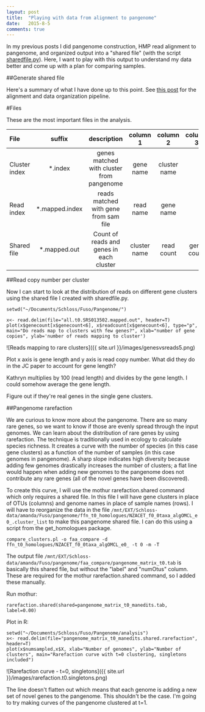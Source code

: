 ```yaml
---
layout: post
title:  "Playing with data from alignment to pangenome"
date:   2015-8-5
comments: true
---
```


In my previous posts I did pangenome construction, HMP read alignment to pangenome, and organized output into a "shared file" (with the script [sharedfile.py](https://github.com/agelmore/Pangenome/blob/master/sharedfile.py)). Here, I want to play with this output to understand my data better and come up with a plan for comparing samples.

##Generate shared file

Here's a summary of what I have done up to this point. See [this post](http://agelmore.github.io/2015/07/08/Start-alignment.html) for the alignment and data organization pipeline. 

#Files

These are the most important files in the analysis.

File | suffix | description | column 1 | column 2 | column 3
:---------------|:--------:|:--------:|:--------:|:--------:|:--------:
Cluster index | *.index | genes matched with cluster from pangenome | gene name | cluster name 
Read index | *.mapped.index | reads matched with gene from sam file | read name | gene name 
Shared file | *.mapped.out | Count of reads and genes in each cluster | cluster name | read count | gene count 




##Read copy number per cluster

Now I can start to look at the distribution of reads on different gene clusters using the shared file I created with sharedfile.py. 

~~~~
setwd("~/Documents/Schloss/Fuso/Pangenome/")

x<- read.delim(file="all.t0.SRS013502.mapped.out", header=T)
plot(x$genecount[x$genecount<6], x$readcount[x$genecount<6], type="p", main="Do reads map to clusters with few genes?", xlab="number of gene copies", ylab='number of reads mapping to cluster')
~~~~ 

![Reads mapping to rare clusters]({{ site.url }}/images/genesvsreads5.png)

Plot x axis is gene length and y axis is read copy number. What did they do in the JC paper to account for gene length?

Kathryn multiplies by 100 (read length) and divides by the gene length. I could somehow average the gene length.

Figure out if they're real genes in the single gene clusters.

##Pangenome rarefaction

We are curious to know more about the pangenome. There are so many rare genes, so we want to know if those are evenly spread through the input genomes. We can learn about the distribution of rare genes by using rarefaction. The technique is traditionally used in ecology to calculate species richness. It creates a curve with the number of species (in this case gene clusters) as a function of the number of samples (in this case genomes in pangenome). A sharp slope indicates high diversity because adding few genomes drastically increases the number of clusters; a flat line would happen when adding new genomes to the pangenome does not contribute any rare genes (all of the novel genes have been discovered).

To create this curve, I will use the mothur rarefaction.shared command which only requires a shared file. In this file I will have gene clusters in place of OTUs (columns) and genome names in place of sample names (rows). I will have to reorganize the data in the file `/mnt/EXT/Schloss-data/amanda/Fuso/pangenome/ffn_t0_homologues/NZACET_f0_0taxa_algOMCL_e0_.cluster_list` to make this pangenome shared file. I can do this using a script from the get_homologues package.

~~~~
compare_clusters.pl -o faa_compare -d ffn_t0_homologues/NZACET_f0_0taxa_algOMCL_e0_ -t 0 -m -T
~~~~

The output file `/mnt/EXT/Schloss-data/amanda/Fuso/pangenome/faa_compare/pangenome_matrix_t0.tab` is basically this shared file, but without the "label" and "numOtus" column. These are required for the mothur rarefaction.shared command, so I added these manually.

Run mothur:
~~~~
rarefaction.shared(shared=pangenome_matrix_t0_manedits.tab, label=0.00)
~~~~

Plot in R:
~~~~
setwd("~/Documents/Schloss/Fuso/Pangenome/analysis")
x<- read.delim(file="pangenome_matrix_t0_manedits.shared.rarefaction", header=T)
plot(x$numsampled,x$X, xlab="Number of genomes", ylab="Number of clusters", main="Rarefaction curve with t=0 clustering, singletons included")
~~~~

![Rarefaction curve - t=0, singletons]({{ site.url }}/images/rarefaction.t0.singletons.png)

The line doesn't flatten out which means that each genome is adding a new set of novel genes to the pangenome. This shouldn't be the case. I'm going to try making curves of the pangenome clustered at t=1.





